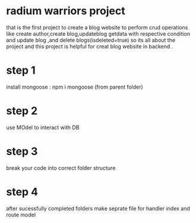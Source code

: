 # radium warriors project 
that is the first project to create a blog website to perform crud operations like create author,create blog,updateblog
getdata with respective condition and update blog ,and delete blogs(isdeleted=true) so its all about the project and this project is helpful for creat blog website in backend .


# step 1
install mongoose : npm i mongoose (from parent folder)


# step 2
use MOdel to interact with DB


# step 3
break your code into correct folder structure 

# step 4
after sucessfully completed folders make seprate file for handler index and route model


